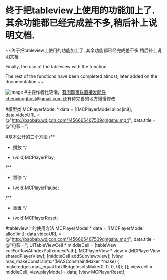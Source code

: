 # 终于把tableview上使用的功能加上了.其余功能都已经完成差不多,稍后补上说明文档.

~~终于把tableview上使用的功能加上了.
其余功能都已经完成差不多,稍后补上说明文档

Finally, the use of the tableview with the function.

The rest of the functions have been completed almost, later added on the documentation.~~

![image](https://github.com/CZXBigBrother/MCPlayer/blob/master/Demo/resource/MV.gif)
#主要作者比较懒，有问题可以直接发邮件chenxingghost@gmail.com,还有待完善的地方慢慢修改


#模型类
 	MCPlayerModel * data = [[MCPlayerModel alloc]init];
    data.videoURL = @"http://baobab.wdjcdn.com/1456665467509qingshu.mp4";
    data.title = @"电影一";

#基本公开的三个方法
/**
 *  播放
 */
- (void)MCPlayerPlay;

/**
 *  暂停
 */
- (void)MCPlayerPause;

/**
 *  重置
 */
- (void)MCPlayerReset;

#tableview上的使用方法
    MCPlayerModel * data = [[MCPlayerModel alloc]init];
    data.videoURL = @"http://baobab.wdjcdn.com/1456665467509qingshu.mp4";
    data.title = @"电影一";
    UITableViewCell * middleCell = [tableView cellForRowAtIndexPath:indexPath];
    MCPlayerView * view = [MCPlayerView sharedPlayerView];
    [middleCell addSubview:view];
    [view mas_makeConstraints:^(MASConstraintMaker *make) {
        make.edges.mas_equalTo(UIEdgeInsetsMake(0, 0, 0, 0));
    }];
    view.cell = middleCell;
    view.playModel = data;
    [view MCPlayerReset];
